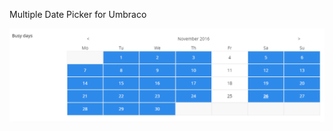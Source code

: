 Multiple Date Picker for Umbraco

![](https://raw.githubusercontent.com/andersheo/umbraco-multiple-date-picker/master/assets/interface.png)
